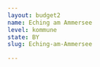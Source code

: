 ```yaml
---
layout: budget2
name: Eching am Ammersee
level: kommune
state: BY
slug: Eching-am-Ammersee

---
```



